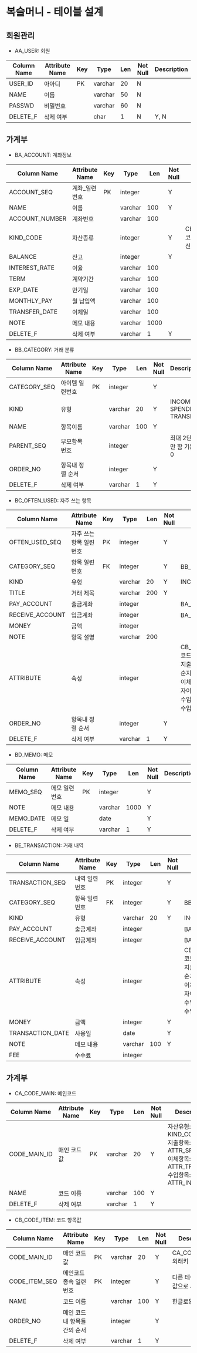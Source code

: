 # 복슬머니 - 테이블 설계

## 회원관리

- AA_USER: 회원

Column Name | Attribute Name | Key | Type | Len | Not Null | Description
----------- | -------------- | --- | ---- | --- | -------- | -----------
USER_ID|아아디|PK|varchar|20|N|
NAME|이름| |varchar|50|N|
PASSWD|비밀번호| |varchar|60|N|
DELETE_F|삭제 여부| |char|1|N|Y, N

## 가계부

- BA_ACCOUNT: 계좌정보

Column Name | Attribute Name | Key | Type | Len | Not Null | Description
----------- | -------------- | --- | ---- | --- | -------- | -----------
ACCOUNT_SEQ|계좌_일련번호|PK|integer||Y
NAME|이름||varchar|100|Y
ACCOUNT_NUMBER|계좌번호||varchar|100
KIND_CODE|자산종류||integer||Y|CB_CODE_ITEM.CODE_ITEM_SEQ><br>코드 값 KIND_CODE<br>신용카드, 통장, 지갑 등
BALANCE|잔고||integer||Y
INTEREST_RATE|이율||varchar|100
TERM|계약기간||varchar|100
EXP_DATE|만기일||varchar|100
MONTHLY_PAY|월 납입액||varchar|100
TRANSFER_DATE|이체일||varchar|100
NOTE|메모 내용||varchar|1000
DELETE_F|삭제 여부||varchar|1|Y

- BB_CATEGORY: 거래 분류

Column Name | Attribute Name | Key | Type | Len | Not Null | Description
----------- | -------------- | --- | ---- | --- | -------- | -----------
CATEGORY_SEQ|아이템 일련번호|PK|integer||Y|
KIND|유형||varchar|20|Y|INCOME, SPENDING, TRANSFER
NAME|항목이름||varchar|100|Y|
PARENT_SEQ|부모항목 번호||integer|||최대 2단계로만 함 기본값: 0
ORDER_NO|항목내 정렬 순서||integer||Y|
DELETE_F|삭제 여부||varchar|1|Y|

- BC_OFTEN_USED: 자주 쓰는 항목

Column Name | Attribute Name | Key | Type | Len | Not Null | Description
----------- | -------------- | --- | ---- | --- | -------- | -----------
OFTEN_USED_SEQ|자주 쓰는 항목 일련번호|PK|integer||Y|
CATEGORY_SEQ|항목 일련번호|FK|integer||Y|BB_CATEGORY 외래키
KIND|유형||varchar|20|Y|INCOME, SPENDING, TRANSFER
TITLE|거래 제목||varchar|200|Y|
PAY_ACCOUNT|출금계좌||integer|||BA_ACCOUNT 논리적 외래키
RECEIVE_ACCOUNT|입금계좌||integer|||BA_ACCOUNT 논리적 외래키
MONEY|금액||integer|||
NOTE|항목 설명||varchar|200||
ATTRIBUTE|속성||integer|||CB_CODE_ITEM.CODE_ITEM_SEQ <br/>코드 값 <br/>지출: ATTR_SPENDING  고정지출, 단순지출, <br/>이체: ATTR_TRANSFER  단순이체, 투자이체 <br>수입: ATTR_INCOME  단순 수입,투자 수입
ORDER_NO|항목내 정렬 순서||integer||Y|
DELETE_F|삭제 여부||varchar|1|Y|

- BD_MEMO: 메모

Column Name | Attribute Name | Key | Type | Len | Not Null | Description
----------- | -------------- | --- | ---- | --- | -------- | -----------
MEMO_SEQ|메모 일련번호|PK|integer||Y
NOTE|메모 내용||varchar|1000|Y
MEMO_DATE|메모 일||date||Y
DELETE_F|삭제 여부||varchar|1|Y

- BE_TRANSACTION: 거래 내역

Column Name | Attribute Name | Key | Type | Len | Not Null | Description
----------- | -------------- | --- | ---- | --- | -------- | -----------
TRANSACTION_SEQ|내역 일련번호|PK|integer||Y
CATEGORY_SEQ|항목 일련번호|FK|integer||Y|BB_CATEGORY 외래키
KIND|유형||varchar|20|Y|INCOME, SPENDING, TRANSFER
PAY_ACCOUNT|출금계좌||integer|||BA_ACCOUNT 논리적 외래키
RECEIVE_ACCOUNT|입금계좌||integer|||BA_ACCOUNT 논리적 외래키
ATTRIBUTE|속성||integer|||CB_CODE_ITEM.CODE_ITEM_SEQ <br/>코드 값 <br/>지출: ATTR_SPENDING  고정지출, 단순지출, <br/>이체: ATTR_TRANSFER  단순이체, 투자이체 <br>수입: ATTR_INCOME  단순 수입,투자 수입
MONEY|금액||integer||Y
TRANSACTION_DATE|사용일||date||Y
NOTE|메모 내용||varchar|100|Y
FEE|수수료||integer

## 가계부

- CA_CODE_MAIN: 메인코드

Column Name | Attribute Name | Key | Type | Len | Not Null | Description
----------- | -------------- | --- | ---- | --- | -------- | -----------
CODE_MAIN_ID|매인 코드 값|PK|varchar|20|Y|자산유형: KIND_CODE<br/>지출항목: ATTR_SPENDING<br/>이체항목: ATTR_TRANSFER<br/>수입항목: ATTR_INCOME<br/>
NAME|코드 이름||varchar|100|Y
DELETE_F|삭제 여부||varchar|1|Y

- CB_CODE_ITEM: 코드 항목값

Column Name | Attribute Name | Key | Type | Len | Not Null | Description
----------- | -------------- | --- | ---- | --- | -------- | -----------
CODE_MAIN_ID|매인 코드 값|PK|varchar|20|Y|CA_CODE_MAIN 외래키
CODE_ITEM_SEQ|메인코드 종속 일련번호|PK|integer||Y|다른 테이블에서 값으로 사용됨.
NAME|코드 이름||varchar|100|Y|한글로된 설명
ORDER_NO|메인 코드 내 항목들간의 순서||integer||Y|
DELETE_F|삭제 여부||varchar|1|Y|
